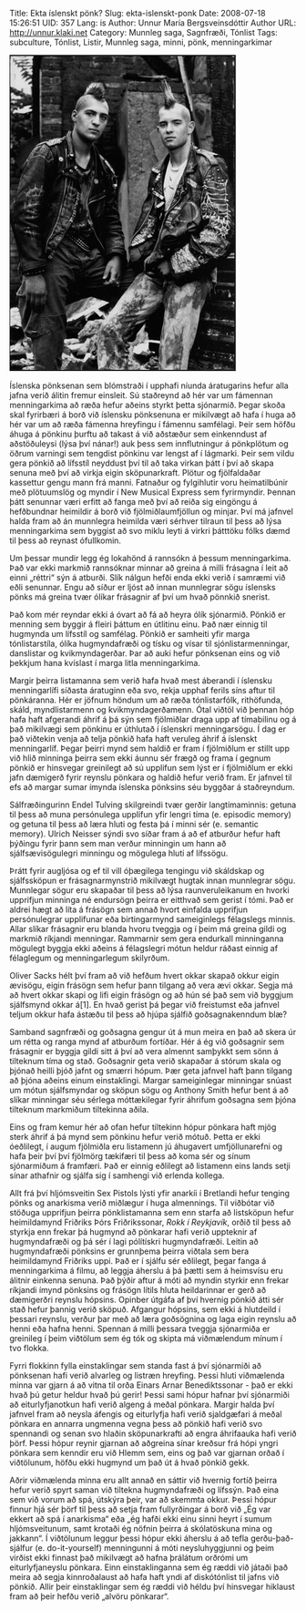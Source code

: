 Title: Ekta íslenskt pönk?
Slug: ekta-islenskt-ponk
Date: 2008-07-18 15:26:51
UID: 357
Lang: is
Author: Unnur María Bergsveinsdóttir
Author URL: http://unnur.klaki.net
Category: Munnleg saga, Sagnfræði, Tónlist
Tags: subculture, Tónlist, Listir, Munnleg saga, minni, pönk, menningarkimar

![Alvöru pönkarar?](punk17.jpg)

Íslenska pönksenan sem blómstraði í upphafi níunda áratugarins hefur alla jafna verið álitin fremur einsleit. Sú staðreynd að hér var um fámennan menningarkima að ræða hefur aðeins styrkt þetta sjónarmið. Þegar skoða skal fyrirbæri á borð við íslensku pönksenuna er mikilvægt að hafa í huga að hér var um að ræða fámenna hreyfingu í fámennu samfélagi. Þeir sem höfðu áhuga á pönkinu þurftu að takast á við aðstæður sem einkenndust af aðstöðuleysi (lýsa því nánar!) auk þess sem innflutningur á pönkplötum og öðrum varningi sem tengdist pönkinu var lengst af í lágmarki. Þeir sem vildu gera pönkið að lífsstíl neyddust því til að taka virkan þátt í því að skapa senuna með því að virkja eigin sköpunarkraft.  Plötur og fjölfaldaðar kassettur gengu mann frá manni. Fatnaður og fylgihlutir voru heimatilbúnir með plötuumslög og myndir í New Musical Express sem fyrirmyndir. Þennan þátt senunnar væri erfitt að fanga með því að reiða sig eingöngu á hefðbundnar heimildir á borð við fjölmiðlaumfjöllun og minjar. Því má jafnvel halda fram að án munnlegra heimilda væri sérhver tilraun til þess að lýsa menningarkima sem byggist að svo miklu leyti á virkri þátttöku fólks dæmd til þess að reynast ófullkomin. 

Um þessar mundir legg ég lokahönd á rannsókn á þessum menningarkima. Það var ekki markmið rannsóknar minnar að greina á milli frásagna í leit að einni „réttri“ sýn á atburði. Slík nálgun hefði enda ekki verið í samræmi við eðli senunnar. Engu að síður er ljóst að innan munnlegrar sögu íslensks pönks má greina tvær ólíkar frásagnir af því um hvað pönnkið snerist. 

Það kom mér reyndar ekki á óvart að fá að heyra ólík sjónarmið. Pönkið er menning sem byggir á fleiri þáttum en útlitinu einu. Það nær einnig til hugmynda um lífsstíl og samfélag. Pönkið er samheiti yfir marga tónlistarstíla, ólíka hugmyndafræði og tísku og vísar til sjónlistarmenningar, danslistar og kvikmyndagerðar.  Þar að auki hefur pönksenan eins og við þekkjum hana kvíslast í marga litla menningarkima.

Margir þeirra listamanna sem verið hafa hvað mest áberandi í íslensku menningarlífi síðasta áratuginn eða svo, rekja upphaf ferils síns aftur til pönkáranna. Hér er jöfnum höndum um að ræða tónlistarfólk, rithöfunda, skáld, myndlistarmenn og kvikmyndagerðamenn. Ótal viðtöl við þennan hóp hafa haft afgerandi áhrif á þá sýn sem fjölmiðlar draga upp af tímabilinu og á það mikilvægi sem pönkinu er úthlutað í íslenskri menningarsögu. Í dag er það viðtekin venja að telja pönkið hafa haft veruleg áhrif á íslenskt menningarlíf. Þegar þeirri mynd sem haldið er fram í fjölmiðlum er stillt upp við hlið minninga þeirra sem ekki áunnu sér frægð og frama í gegnum pönkið er hinsvegar greinilegt að sú upplifun sem lýst er í fjölmiðlum er ekki jafn dæmigerð fyrir reynslu pönkara og haldið hefur verið fram. Er jafnvel til efs að margar sumar ímynda íslenska pönksins séu byggðar á staðreyndum. 

Sálfræðingurinn Endel Tulving skilgreindi tvær gerðir langtímaminnis: getuna til þess að muna persónulega upplifun yfir lengri tíma (e. episodic memory) og getuna til þess að læra hluti og festa þá í minni sér (e. semantic memory). Ulrich Neisser sýndi svo síðar fram á að ef atburður hefur haft þýðingu fyrir þann sem man verður minningin um hann að sjálfsævisögulegri minningu og mögulega hluti af lífssögu. 

Þrátt fyrir augljósa og ef til vill óþægilega tengingu við skáldskap og sjálfssköpun er frásagnarmynstrið mikilvægt hugtak innan munnlegrar sögu. Munnlegar sögur eru skapaðar til þess að lýsa raunveruleikanum en hvorki upprifjun minninga né endursögn þeirra er eitthvað sem gerist í tómi. Það er aldrei hægt að líta á frásögn sem annað hvort einfalda upprifjun persónulegrar upplifunar eða birtingarmynd sameiginlegs félagslegs minnis. Allar slíkar frásagnir eru blanda hvoru tveggja og í þeim má greina gildi og markmið ríkjandi menningar. Rammarnir sem gera endurkall minninganna mögulegt byggja ekki aðeins á félagslegri mótun heldur ráðast einnig af félaglegum og menningarlegum skilyrðum. 

Oliver Sacks hélt því fram að við hefðum hvert okkar skapað okkur eigin ævisögu, eigin frásögn sem hefur þann tilgang að vera ævi okkar. Segja má að hvert okkar skapi og lifi eigin frásögn og að hún sé það sem við byggjum sjálfsmynd okkar á[1]. En hvað gerist þá þegar við freistumst eða jafnvel teljum okkur hafa ástæðu til þess að hjúpa sjálfið goðsagnakenndum blæ?

Samband sagnfræði og goðsagna gengur út á mun meira en það að skera úr um rétta og ranga mynd af atburðum fortíðar. Hér á ég við goðsagnir sem frásagnir er byggja gildi sitt á því að vera almennt samþykkt sem sönn á tilteknum tíma og stað. Goðsagnir geta verið skapaðar á stórum skala og þjónað heilli þjóð jafnt og smærri hópum. Þær geta jafnvel haft þann tilgang að þjóna aðeins einum einstaklingi.  Margar sameiginlegar minningar snúast um mótun sjálfsmyndar og sköpun sögu og Anthony Smith hefur bent á að slíkar minningar séu sérlega móttækilegar fyrir áhrifum goðsagna sem þjóna tilteknum markmiðum tiltekinna aðila. 

Eins og fram kemur hér að ofan hefur tiltekinn hópur pönkara haft mjög sterk áhrif á þá mynd sem pönkinu hefur verið mótuð. Þetta er ekki óeðlilegt, í augum fjölmiðla eru listamenn jú áhugavert umfjöllunarefni og hafa þeir því því fjölmörg tækifæri til þess að koma sér og sínum sjónarmiðum á framfæri. Það er einnig eðlilegt að listamenn eins lands setji sínar athafnir og sjálfa sig í samhengi við erlenda kollega.

Allt frá því hljómsveitin Sex Pistols lýsti yfir anarkíi í Bretlandi hefur tenging pönks og anarkisma verið miðlægur í huga almennings. Til viðbótar við stöðuga upprifjun þeirra pönklistamanna sem enn starfa að listsköpun hefur heimildamynd Friðriks Þórs Friðrikssonar, _Rokk í Reykjavík_, orðið til þess að styrkja enn frekar þá hugmynd að pönkarar hafi verið uppteknir af hugmyndafræði og þá sér í lagi pólítískri hugmyndafræði.  Leitin að hugmyndafræði pönksins er grunnþema þeirra viðtala sem bera heimildamynd Friðriks uppi. Það er í sjálfu sér eðlilegt, þegar fanga á menningarkima á filmu, að leggja áherslu á þá þætti sem á heimsvísu eru álitnir einkenna senuna. Það þýðir aftur á móti að myndin styrkir enn frekar ríkjandi ímynd pönksins og frásögn lítils hluta heildarinnar er gerð að dæmigerðri reynslu hópsins. Opinber útgáfa af því hvernig pönkið átti sér stað hefur þannig verið sköpuð. Afgangur hópsins, sem ekki á hlutdeild í þessari reynslu, verður þar með að læra goðsögnina og laga eigin reynslu að henni eða hafna henni. Spennan á milli þessara tveggja sjónarmiða er greinileg í þeim viðtölum sem ég tók og skipta má viðmælendum mínum í tvo flokka. 

Fyrri flokkinn fylla einstaklingar sem standa fast á því sjónarmiði að pönksenan hafi verið alvarleg og listræn hreyfing. Þessi hluti viðmælenda minna var gjarn á að vitna til orða Einars Arnar Benediktssonar - það er ekki hvað þú getur heldur hvað þú gerir! Þessi sami hópur hafnar því sjónarmiði að eiturlyfjanotkun hafi verið algeng á meðal pönkara. Margir halda því jafnvel fram að neysla áfengis og eiturlyfja hafi verið sjaldgæfari á meðal pönkara en annarra ungmenna vegna þess að pönkið hafi verið svo spennandi og senan svo hlaðin sköpunarkrafti að engra áhrifaauka hafi verið þörf. Þessi hópur reynir gjarnan að aðgreina sínar kreðsur frá hópi yngri pönkara sem kenndir eru við Hlemm sem, eins og það var gjarnan orðað í viðtölunum, höfðu ekki hugmynd um það út á hvað pönkið gekk. 

Aðrir viðmælenda minna eru allt annað en sáttir við hvernig fortíð þeirra hefur verið spyrt saman við tiltekna hugmyndafræði og lífssýn. Það eina sem við vorum að spá, útskýra þeir, var að skemmta okkur. Þessi hópur finnur hjá sér þörf til þess að setja fram fullyrðingar á borð við „Ég var ekkert að spá í anarkisma“ eða „ég hafði ekki einu sinni heyrt í sumum hljómsveitunum, samt krotaði ég nöfnin þeirra á skólatöskuna mina og jakkann“. Í viðtölunum leggur þessi hópur ekki áherslu á að tefla gerðu-það-sjálfur (e. do-it-yourself) menningunni á móti neysluhyggjunni og þeim virðist ekki finnast það mikilvægt að hafna þrálátum orðrómi um eiturlyfjaneyslu pönkara. Einn einstaklinganna sem ég ræddi við játaði það meira að segja kinnroðalaust að hafa haft yndi af diskótónlist til jafns við pönkið. Allir þeir einstaklingar sem ég ræddi við héldu því hinsvegar hiklaust fram að þeir hefðu verið „alvöru pönkarar“. 

[^1]: Olivier Sacks, _The Man Who Mistook His Wife for a Hat: And Other Clinical Tales_, sjá kafla 12 (A Matter of identity). 
